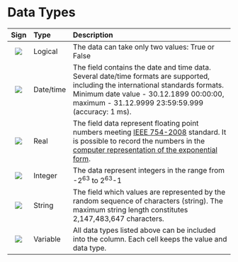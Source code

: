 # Data Types

| Sign | Type | Description |
| :--------: | :------ | :------ |
| ![](../images/icons/data-types/boolean_default.svg) | Logical | The data can take only two values: True or False |
| ![](../images/icons/data-types/datetime_default.svg) | Date/time | The field contains the date and time data. Several date/time formats are supported, including the international standards formats. Minimum date value - 30.12.1899 00:00:00, maximum - 31.12.9999 23:59:59.999 (accuracy: 1 ms). |
| ![](../images/icons/data-types/float_default.svg) | Real | The field data represent floating point numbers meeting [IEEE 754-2008](https://ru.wikipedia.org/wiki/IEEE_754-2008) standard. It is possible to record the numbers in the [computer representation of the exponential form](https://ru.wikipedia.org/wiki/Экспоненциальная_запись). |
| ![](../images/icons/data-types/integer_default.svg) | Integer | The data represent integers in the range from -2<sup>63</sup> to 2<sup>63</sup>-1 |
| ![](../images/icons/data-types/string_default.svg) | String | The field which values are represented by the random sequence of characters (string). The maximum string length constitutes 2,147,483,647 characters. |
| ![](../images/icons/data-types/variant_default.svg) | Variable | All data types listed above can be included into the column. Each cell keeps the value and data type. |
